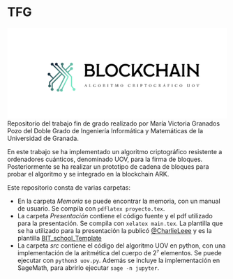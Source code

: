 # TFG
![Logo proyecto](Memoria/portada/imagenes/logo.png)
Repositorio del trabajo fin de grado realizado por María Victoria Granados Pozo del Doble Grado de Ingeniería Informática y Matemáticas de la Universidad de Granada.

En este trabajo se ha implementado un algoritmo criptográfico resistente a ordenadores cuánticos, denominado UOV, para la firma de bloques. Posteriormente se ha realizar un prototipo de cadena de bloques para probar el algoritmo y se integrado en la blockchain ARK.

Este repositorio consta de varias carpetas:
* En la carpeta *Memoria* se puede encontrar la memoria, con un manual de usuario. Se compila con `pdflatex proyecto.tex`.
* La carpeta *Presentación* contiene el código fuente y el pdf utilizado para la presentación. Se compila con `xelatex main.tex`. La plantilla que se ha utilizado para la presentación la publicó [@CharlieLeee][repo] y es la plantilla [BIT_school_Template][plantilla]
* La carpeta *src* contiene el código del algoritmo UOV en python, con una implementación de la aritmética del cuerpo de 2⁷ elementos. Se puede ejecutar con `python3 uov.py`. Además se incluye la implementación en SageMath, para abrirlo ejecutar `sage -n jupyter`.

[repo]:https://github.com/CharlieLeee
[plantilla]:https://github.com/CharlieLeee/My_Beamer_Template/tree/master/BIT_school_Template
